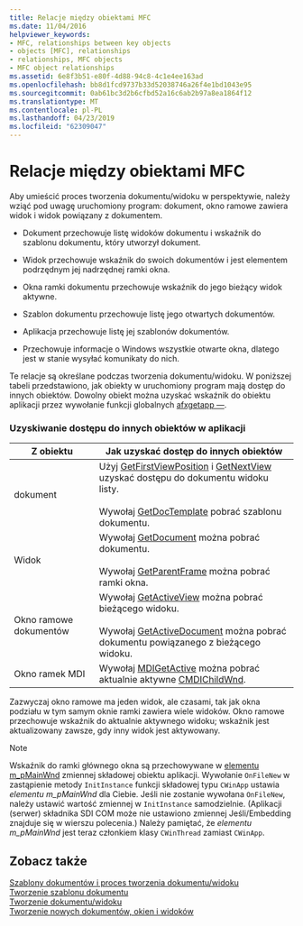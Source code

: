 ```yaml
---
title: Relacje między obiektami MFC
ms.date: 11/04/2016
helpviewer_keywords:
- MFC, relationships between key objects
- objects [MFC], relationships
- relationships, MFC objects
- MFC object relationships
ms.assetid: 6e8f3b51-e80f-4d88-94c8-4c1e4ee163ad
ms.openlocfilehash: bb8d1fcd9737b33d52038746a26f4e1bd1043e95
ms.sourcegitcommit: 0ab61bc3d2b6cfbd52a16c6ab2b97a8ea1864f12
ms.translationtype: MT
ms.contentlocale: pl-PL
ms.lasthandoff: 04/23/2019
ms.locfileid: "62309047"
---
```

# <a name="relationships-among-mfc-objects"></a>Relacje między obiektami MFC

Aby umieścić proces tworzenia dokumentu/widoku w perspektywie, należy wziąć pod uwagę uruchomiony program: dokument, okno ramowe zawiera widok i widok powiązany z dokumentem.

- Dokument przechowuje listę widoków dokumentu i wskaźnik do szablonu dokumentu, który utworzył dokument.

- Widok przechowuje wskaźnik do swoich dokumentów i jest elementem podrzędnym jej nadrzędnej ramki okna.

- Okna ramki dokumentu przechowuje wskaźnik do jego bieżący widok aktywne.

- Szablon dokumentu przechowuje listę jego otwartych dokumentów.

- Aplikacja przechowuje listę jej szablonów dokumentów.

- Przechowuje informacje o Windows wszystkie otwarte okna, dlatego jest w stanie wysyłać komunikaty do nich.

Te relacje są określane podczas tworzenia dokumentu/widoku. W poniższej tabeli przedstawiono, jak obiekty w uruchomiony program mają dostęp do innych obiektów. Dowolny obiekt można uzyskać wskaźnik do obiektu aplikacji przez wywołanie funkcji globalnych [afxgetapp —](../mfc/reference/application-information-and-management.md#afxgetapp).

### <a name="gaining-access-to-other-objects-in-your-application"></a>Uzyskiwanie dostępu do innych obiektów w aplikacji

|Z obiektu|Jak uzyskać dostęp do innych obiektów|
|-----------------|---------------------------------|
|dokument|Użyj [GetFirstViewPosition](../mfc/reference/cdocument-class.md#getfirstviewposition) i [GetNextView](../mfc/reference/cdocument-class.md#getnextview) uzyskać dostępu do dokumentu widoku listy.<br /><br /> Wywołaj [GetDocTemplate](../mfc/reference/cdocument-class.md#getdoctemplate) pobrać szablonu dokumentu.|
|Widok|Wywołaj [GetDocument](../mfc/reference/cview-class.md#getdocument) można pobrać dokumentu.<br /><br /> Wywołaj [GetParentFrame](../mfc/reference/cwnd-class.md#getparentframe) można pobrać ramki okna.|
|Okno ramowe dokumentów|Wywołaj [GetActiveView](../mfc/reference/cframewnd-class.md#getactiveview) można pobrać bieżącego widoku.<br /><br /> Wywołaj [GetActiveDocument](../mfc/reference/cframewnd-class.md#getactivedocument) można pobrać dokumentu powiązanego z bieżącego widoku.|
|Okno ramek MDI|Wywołaj [MDIGetActive](../mfc/reference/cmdiframewnd-class.md#mdigetactive) można pobrać aktualnie aktywne [CMDIChildWnd](../mfc/reference/cmdichildwnd-class.md).|

Zazwyczaj okno ramowe ma jeden widok, ale czasami, tak jak okna podziału w tym samym oknie ramki zawiera wiele widoków. Okno ramowe przechowuje wskaźnik do aktualnie aktywnego widoku; wskaźnik jest aktualizowany zawsze, gdy inny widok jest aktywowany.

> [!NOTE]
>  Wskaźnik do ramki głównego okna są przechowywane w [elementu m_pMainWnd](../mfc/reference/cwinthread-class.md#m_pmainwnd) zmiennej składowej obiektu aplikacji. Wywołanie `OnFileNew` w zastąpienie metody `InitInstance` funkcji składowej typu `CWinApp` ustawia *elementu m_pMainWnd* dla Ciebie. Jeśli nie zostanie wywołana `OnFileNew`, należy ustawić wartość zmiennej w `InitInstance` samodzielnie. (Aplikacji (serwer) składnika SDI COM może nie ustawiono zmiennej Jeśli/Embedding znajduje się w wierszu polecenia.) Należy pamiętać, że *elementu m_pMainWnd* jest teraz członkiem klasy `CWinThread` zamiast `CWinApp`.

## <a name="see-also"></a>Zobacz także

[Szablony dokumentów i proces tworzenia dokumentu/widoku](../mfc/document-templates-and-the-document-view-creation-process.md)<br/>
[Tworzenie szablonu dokumentu](../mfc/document-template-creation.md)<br/>
[Tworzenie dokumentu/widoku](../mfc/document-view-creation.md)<br/>
[Tworzenie nowych dokumentów, okien i widoków](../mfc/creating-new-documents-windows-and-views.md)
